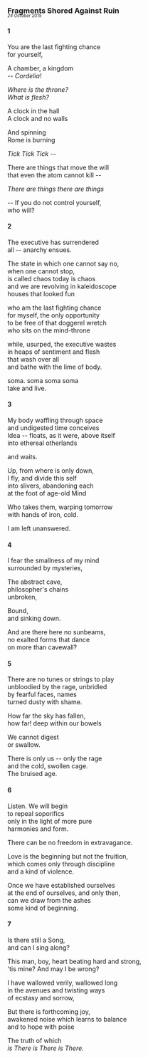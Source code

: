 ### Fragments Shored Against Ruin 
<p style="margin:0; margin-top: -1.25rem">
  <em>
    <small><small>24 October 2015</small></small>
  </em>
</p>

#### 1

You are the last fighting chance \
for yourself,

A chamber, a kingdom \
-- *Cordelia!*

*Where is the throne?* \
*What is flesh?*

A clock in the hall \
A clock and no walls

And spinning \
Rome is burning

*Tick Tick Tick* --

There are things that move the will \
that even the atom cannot kill --

*There are things there are things*

-- If you do not control yourself, \
who will?

#### 2

The executive has surrendered \
all -- anarchy ensues.

The state in which one cannot say no,\
when one cannot stop,\
is called chaos today is chaos\
and we are revolving in kaleidoscope\
houses that looked fun

who am the last fighting chance\
for myself, the only opportunity\
to be free of that doggerel wretch\
who sits on the mind-throne

while, usurped, the executive wastes\
in heaps of sentiment and flesh\
that wash over all\
and bathe with the lime of body.

soma. soma soma soma\
take and live.

#### 3

My body waffling through space \
and undigested time conceives \
Idea -- floats, as it were, above itself \
into ethereal otherlands

and waits.

Up, from where is only down, \
I fly, and divide this self \
into slivers, abandoning each \
at the foot of age-old Mind

Who takes them, warping tomorrow \
with hands of iron, cold. 

I am left unanswered.

#### 4

I fear the smallness of my mind \
surrounded by mysteries,

The abstract cave, \
philosopher's chains \
unbroken,

Bound, \
and sinking down.

And are there here no sunbeams, \
no exalted forms that dance \
on more than cavewall?

#### 5

There are no tunes or strings to play \
unbloodied by the rage, unbridled \
by fearful faces, names \
turned dusty with shame.

How far the sky has fallen, \
how far! deep within our bowels

We cannot digest \
or swallow.

There is only us -- only the rage \
and the cold, swollen cage. \
The bruised age.

#### 6

Listen. We will begin \
to repeal soporifics \
only in the light of more pure \
harmonies and form.

There can be no freedom in extravagance.

Love is the beginning but not the fruition, \
which comes only through discipline \
and a kind of violence.

Once we have established ourselves \
at the end of ourselves, and only then, \
can we draw from the ashes \
some kind of beginning.

#### 7

Is there still a Song, \
and can I sing along?

This man, boy, heart beating hard and strong, \
'tis mine? And may I be wrong?

I have wallowed verily, wallowed long \
in the avenues and twisting ways \
of ecstasy and sorrow,

But there is forthcoming joy, \
awakened noise which learns to balance \
and to hope with poise

The truth of which \
*is There is There is There.*
